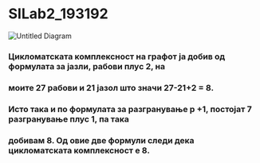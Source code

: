 # SILab2_193192

![Untitled Diagram](https://user-images.githubusercontent.com/81776320/120118847-f08c9e00-c194-11eb-9c9e-d41104b547fb.png)


### Цикломатската комплексност на графот ја добив од формулата за јазли, рабови плус 2, на 
### моите 27 рабови и 21 јазол што значи 27-21+2 = 8. 
### Исто така и по формулата за разгранување p +1, постојат 7 разгранување плус 1, па така 
### добивам 8. Од овие две формули следи дека цикломатската комплексност е 8.
